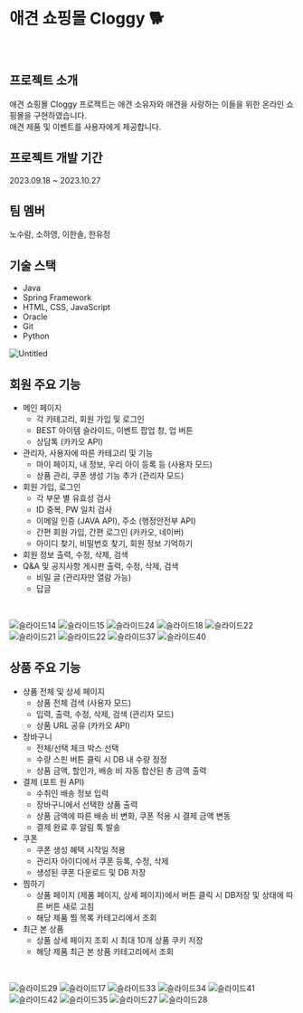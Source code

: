 # 애견 쇼핑몰 Cloggy 🐕 
<br>

## 프로젝트 소개 
애견 쇼핑몰 Cloggy 프로젝트는 애견 소유자와 애견을 사랑하는 이들을 위한 온라인 쇼핑몰을 구현하였습니다.<br>
애견 제품 및 이벤트를 사용자에게 제공합니다.
<br>

## 프로젝트 개발 기간
2023.09.18 ~ 2023.10.27
<br>

## 팀 멤버
노수람, 소하영, 이한솔, 한유정
<br>

## 기술 스택
- Java
- Spring Framework
- HTML, CSS, JavaScript
- Oracle
- Git
- Python
  <br>

![Untitled](https://github.com/ifn477/team_project/assets/145645381/4c03313c-13a1-4f36-b00d-b1fc0cac6b9a)
<br>



## 회원 주요 기능
- 메인 페이지
    - 각 카테고리, 회원 가입 및 로그인
    - BEST 아이템 슬라이드, 이벤트 팝업 창, 업 버튼
    - 상담톡 (카카오 API)
- 관리자, 사용자에 따른 카테고리 및 기능
    - 마이 페이지, 내 정보, 우리 아이 등록 등 (사용자 모드)
    - 상품 관리, 쿠폰 생성 기능 추가 (관리자 모드)
- 회원 가입, 로그인
    - 각 부문 별 유효성 검사
    - ID 중복, PW 일치 검사
    - 이메일 인증 (JAVA API), 주소 (행정안전부 API)
    - 간편 회원 가입, 간편 로그인 (카카오, 네이버)
    - 아이디 찾기, 비밀번호 찾기, 회원 정보 기억하기
- 회원 정보 출력, 수정, 삭제, 검색
- Q&A  및 공지사항 게시판 출력, 수정, 삭제, 검색
    - 비밀 글 (관리자만 열람 가능)
    - 답글
<br>

![슬라이드14](https://github.com/ifn477/team_project/assets/145645381/fec98564-ebf1-4145-b670-17383f5f17ff)
![슬라이드15](https://github.com/ifn477/team_project/assets/145645381/56e82332-3107-4070-a13d-0ac49539ecf2)
![슬라이드24](https://github.com/ifn477/team_project/assets/145645381/9a6b95a1-5007-4114-9611-ed136b982db7)
![슬라이드18](https://github.com/ifn477/team_project/assets/145645381/2074d820-98c7-4d3b-9ed4-ffde03b93377)
![슬라이드22](https://github.com/ifn477/team_project/assets/145645381/aae83619-15bf-4df1-a128-b86ec1452837)
![슬라이드21](https://github.com/ifn477/team_project/assets/145645381/2dc02902-52eb-472a-ad45-1520dbcbf3d1)
![슬라이드22](https://github.com/ifn477/team_project/assets/145645381/32147cc3-6628-425e-877a-6c26d5173894)
![슬라이드37](https://github.com/ifn477/team_project/assets/145645381/8f952747-d6d4-41e2-a3f5-328c89e5834e)
![슬라이드40](https://github.com/ifn477/team_project/assets/145645381/47854410-9e0b-4c04-bf7a-91b7489f811a)
<br>

## 상품 주요 기능
- 상품 전체 및 상세 페이지
    - 상품 전체 검색 (사용자 모드)
    - 입력, 출력, 수정, 삭제, 검색 (관리자 모드)
    - 상품 URL 공유 (카카오 API)
- 장바구니
    - 전체/선택 체크 박스 선택
    - 수량 스핀 버튼 클릭 시 DB 내 수량 정정
    - 상품 금액, 할인가, 배송 비 자동 합산된 총 금액 출력
- 결제 (포트 원 API)
    - 수취인 배송 정보 입력
    - 장바구니에서 선택한 상품 출력
    - 상품 금액에 따른 배송 비 변화, 쿠폰 적용 시 결제 금액 변동
    - 결제 완료 후 알림 톡 발송
- 쿠폰
    - 쿠폰 생성 혜택 시작일 적용
    - 관리자 아이디에서 쿠폰 등록, 수정, 삭제
    - 생성된 쿠폰 다운로드 및 DB 저장
- 찜하기
    - 상품 페이지 (제품 페이지, 상세 페이지)에서 버튼 클릭 시
      DB저장 및 상태에 따른 버튼 새로 고침
    - 해당 제품 찜 목록 카테고리에서 조회
- 최근 본 상품
    - 상품 상세 페이지 조회 시 최대 10개 상품 쿠키 저장
    - 해당 제품 최근 본 상품 카테고리에서 조회
 <br>
 
![슬라이드29](https://github.com/ifn477/team_project/assets/145645381/154cf612-d1d6-4044-a0bc-10969fa16896)
![슬라이드17](https://github.com/ifn477/team_project/assets/145645381/d00561ad-8357-4d20-980c-ba0138ea2e9b)
![슬라이드33](https://github.com/ifn477/team_project/assets/145645381/7958ccd3-cdb4-4a0f-b8c3-6f04b9743fa7)
![슬라이드34](https://github.com/ifn477/team_project/assets/145645381/291d8204-de56-451b-b214-e42f6994dc1c)
![슬라이드41](https://github.com/ifn477/team_project/assets/145645381/df699266-9ee1-4e82-8133-6f879d342e02)
![슬라이드42](https://github.com/ifn477/team_project/assets/145645381/00396751-a08b-46f8-87f2-5f09be6bb9e1)
![슬라이드35](https://github.com/ifn477/team_project/assets/145645381/0f23a05c-b4c2-404f-bb6a-cdb6f970a9be)
![슬라이드27](https://github.com/ifn477/team_project/assets/145645381/02c61e75-9e26-497d-a42e-e33acf2e9d1a)
![슬라이드28](https://github.com/ifn477/team_project/assets/145645381/328031e3-574c-430c-a6d6-5513dd27ea8e)
<br>

